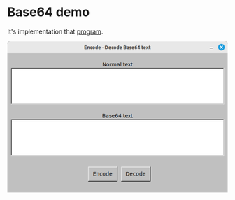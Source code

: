 # Base64 demo

It's implementation that [program](https://github.com/andersjoern/b64converter/).

![img](https://github.com/andersjoern/b64converter/blob/master/screenshots/encode_decode.png)
